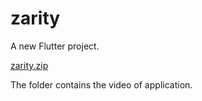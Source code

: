 # zarity

A new Flutter project.

[zarity.zip](https://github.com/aditigohil26/Zarity/files/10889159/zarity.zip)

The folder contains the video of application.
